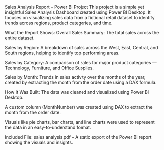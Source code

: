 Sales Analysis Report – Power BI Project
This project is a simple yet insightful Sales Analysis Dashboard created using Power BI Desktop. It focuses on visualizing sales data from a fictional retail dataset to identify trends across regions, product categories, and time.

What the Report Shows:
Overall Sales Summary: The total sales across the entire dataset.

Sales by Region: A breakdown of sales across the West, East, Central, and South regions, helping to identify top-performing areas.

Sales by Category: A comparison of sales for major product categories — Technology, Furniture, and Office Supplies.

Sales by Month: Trends in sales activity over the months of the year, created by extracting the month from the order date using a DAX formula.

How It Was Built:
The data was cleaned and visualized using Power BI Desktop.

A custom column (MonthNumber) was created using DAX to extract the month from the order date.

Visuals like pie charts, bar charts, and line charts were used to represent the data in an easy-to-understand format.

Included File:
sales analysis.pdf – A static export of the Power BI report showing the visuals and insights.
